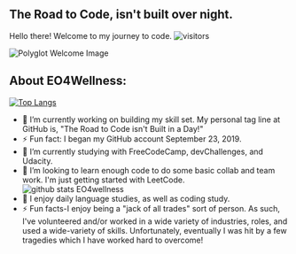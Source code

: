 ## The Road to Code, isn't built over night. 
Hello there!  Welcome to my journey to code. 
![visitors](https://visitor-badge.glitch.me/badge?page_id=EO4wellness.visitor-badge)

![Polyglot Welcome Image](https://galswhocode.files.wordpress.com/2020/11/polyglot-welcome-eo4wellness.jpg)

## About EO4Wellness: 
[![Top Langs](https://github-readme-stats.vercel.app/api/top-langs/?username=EO4wellness&layout=compact)](https://github.com/EO4wellness/github-readme-stats)
- 🔭 I’m currently working on building my skill set. My personal tag line at GitHub is, "The Road to Code isn't Built in a Day!" 
- ⚡ Fun fact: I began my GitHub account September 23, 2019.
- 🌱 I’m currently studying with FreeCodeCamp, devChallenges, and Udacity. 
- 👯 I’m looking to learn enough code to do some basic collab and team work. I'm just getting started with LeetCode.  
![github stats EO4wellness](https://github-readme-stats.vercel.app/api?username=EO4wellness&show_icons=true&theme=cobalt) <br>
- 💬 I enjoy daily language studies, as well as coding study. 
- ⚡ Fun facts-I enjoy being a "jack of all trades" sort of person. As such, I've volunteered and/or worked in a wide variety of industries, roles, and used a wide-variety of skills.  Unfortunately, eventually I was hit by a few tragedies which I have worked hard to overcome! 
<!--
**EO4wellness/EO4wellness** is a ✨ _special_ ✨ repository because its `README.md` (this file) appears on your GitHub profile.

Here are some ideas to get you started:

- 🔭 I’m currently working on ...
- 🌱 I’m currently learning ...
- 👯 I’m looking to collaborate on ...
- 🤔 I’m looking for help with ...
- 💬 Ask me about ...
- 📫 How to reach me: ...
- 😄 Pronouns: ...
- ⚡ Fun fact: ...
-->
